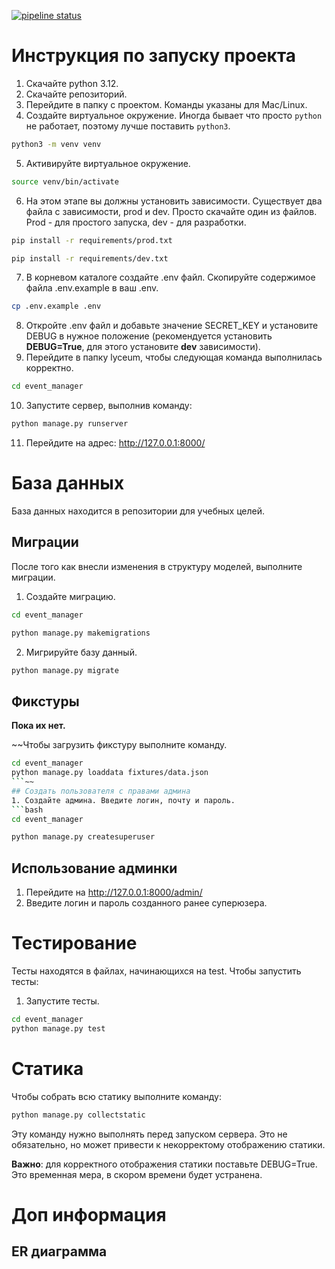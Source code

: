 [![pipeline status](https://gitlab.crja72.ru/django/2024/spring/course/projects/team-8/badges/main/pipeline.svg)](https://gitlab.crja72.ru/django/2024/spring/course/projects/team-8/-/pipelines)

# **Инструкция по запуску проекта**

1. Скачайте python 3.12.
2. Скачайте репозиторий.
3. Перейдите в папку с проектом. Команды указаны для Mac/Linux.
4. Создайте виртуальное окружение. Иногда бывает что просто `python` не работает, поэтому лучше поставить `python3`.
```bash
python3 -m venv venv
```
5. Активируйте виртуальное окружение.
```bash
source venv/bin/activate
```
6. На этом этапе вы должны установить зависимости. Существует два файла с зависимости, prod и dev. Просто скачайте один из файлов. Prod - для простого запуска, dev - для разработки.
```bash
pip install -r requirements/prod.txt
```
```bash
pip install -r requirements/dev.txt
```
7. В корневом каталоге создайте .env файл. Скопируйте содержимое файла .env.example в ваш .env.
```bash
cp .env.example .env
```
8. Откройте .env файл и добавьте значение SECRET_KEY и установите DEBUG в нужное положение (рекомендуется установить **DEBUG=True**, для этого установите **dev** зависимости).
9. Перейдите в папку lyceum, чтобы следующая команда выполнилась корректно.
```bash
cd event_manager
```
10.    Запустите сервер, выполнив команду:
```bash
python manage.py runserver
```
11.    Перейдите на адрес: http://127.0.0.1:8000/

# **База данных**
База данных находится в репозитории для учебных целей.
## Миграции
После того как внесли изменения в структуру моделей, выполните миграции.
1. Создайте миграцию.
```bash
cd event_manager
```
```bash
python manage.py makemigrations
```
2. Мигрируйте базу данный.
```bash
python manage.py migrate
```
## Фикстуры
**Пока их нет.**

~~Чтобы загрузить фикстуру выполните команду.
```bash
cd event_manager
python manage.py loaddata fixtures/data.json
```~~
## Создать пользователя с правами админа
1. Создайте админа. Введите логин, почту и пароль.
```bash
cd event_manager
```

```bash
python manage.py createsuperuser
```
## Использование админки
1. Перейдите на http://127.0.0.1:8000/admin/
2. Введите логин и пароль созданного ранее суперюзера.

# **Тестирование**

Тесты находятся в файлах, начинающихся на test. Чтобы запустить тесты:
1. Запустите тесты.
```bash
cd event_manager
python manage.py test
```

# Статика
Чтобы собрать всю статику выполните команду:
```bash
python manage.py collectstatic
```
Эту команду нужно выполнять перед запуском сервера. Это не обязательно, но может привести к некорректому отображению статики.

**Важно**: для корректного отображения статики поставьте DEBUG=True. Это временная мера, в скором времени будет устранена.

# **Доп информация**
## ER диаграмма
